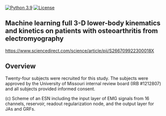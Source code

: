 [![Python 3.9](https://img.shields.io/badge/python-3.9-blue.svg)](https://www.python.org/downloads/release/python-390/) [![License](https://img.shields.io/badge/license-MIT-green.svg)](LICENSE) 

## Machine learning full 3-D lower-body kinematics and kinetics on patients with osteoarthritis from electromyography
https://www.sciencedirect.com/science/article/pii/S266709922300018X

## Overview
Twenty-four subjects were recruited for this study. The subjects were approved by the University of Missouri internal review board (IRB #1212807) and all subjects provided informed consent. 


(c) Scheme of an ESN including the input layer of EMG signals from 16 channels, reservoir, readout regularization node, and the output layer for JAs and GRFs.

